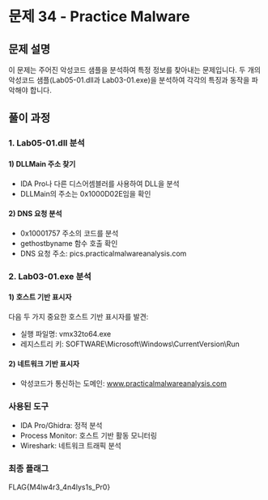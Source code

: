 
# 문제 34 - Practice Malware

## 문제 설명
이 문제는 주어진 악성코드 샘플을 분석하여 특정 정보를 찾아내는 문제입니다.
두 개의 악성코드 샘플(Lab05-01.dll과 Lab03-01.exe)을 분석하여 각각의 특징과 동작을 파악해야 합니다.

## 풀이 과정

### 1. Lab05-01.dll 분석
#### 1) DLLMain 주소 찾기
- IDA Pro나 다른 디스어셈블러를 사용하여 DLL을 분석
- DLLMain의 주소는 0x1000D02E임을 확인

#### 2) DNS 요청 분석
- 0x10001757 주소의 코드를 분석
- gethostbyname 함수 호출 확인
- DNS 요청 주소: pics.practicalmalwareanalysis.com

### 2. Lab03-01.exe 분석
#### 1) 호스트 기반 표시자
다음 두 가지 중요한 호스트 기반 표시자를 발견:
- 실행 파일명: vmx32to64.exe
- 레지스트리 키: SOFTWARE\Microsoft\Windows\CurrentVersion\Run

#### 2) 네트워크 기반 표시자
- 악성코드가 통신하는 도메인: www.practicalmalwareanalysis.com

### 사용된 도구
- IDA Pro/Ghidra: 정적 분석
- Process Monitor: 호스트 기반 활동 모니터링
- Wireshark: 네트워크 트래픽 분석

### 최종 플래그
FLAG{M4lw4r3_4n4lys1s_Pr0}